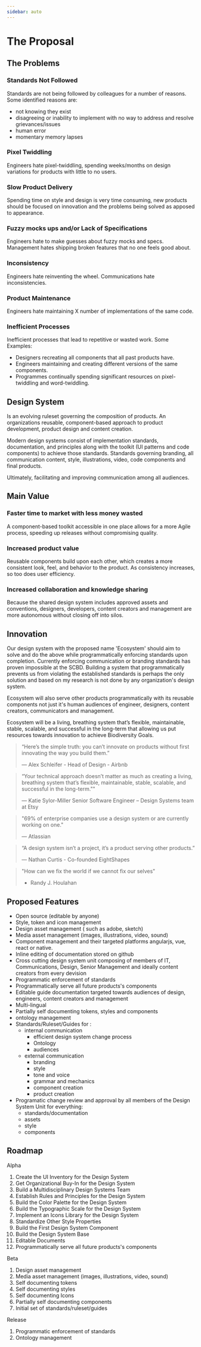 ```yaml
---
sidebar: auto
---
```

# The Proposal

## The Problems

### Standards Not Followed
Standards are not being followed by colleagues for a number of reasons.  Some identified reasons are:
- not knowing they exist
- disagreeing or inability to implement with no way to address and resolve grievances/issues
- human error
- momentary memory lapses

### Pixel Twiddling
 Engineers hate pixel-twiddling, spending weeks/months on design variations for products with little to no users.

### Slow Product Delivery
Spending time on style and design is very time consuming, new products should be focused on innovation and the problems being solved as apposed to appearance.

### Fuzzy mocks ups and/or Lack of Specifications
Engineers hate to make guesses about fuzzy mocks and specs.  Management hates shipping broken features that no one feels good about.

### Inconsistency
Engineers hate reinventing the wheel. Communications hate inconsistencies.

### Product Maintenance
Engineers hate maintaining X number of implementations of the same code.

### Inefficient Processes
Inefficient processes that lead to repetitive or wasted work.  Some Examples:
- Designers recreating all components that all past products have.
- Engineers maintaining and creating different versions of the same components.
- Programmes continually spending significant resources on pixel-twiddling and word-twiddling.

## Design System
Is an evolving ruleset governing the composition of products.  An organizations reusable, component-based approach to product development, product design and content creation.

Modern design systems consist of implementation standards, documentation, and principles along with the toolkit (UI patterns and code components) to achieve those standards.  Standards governing branding, all communication content, style, illustrations, video, code components and final products.

Ultimately, facilitating and improving communication among all audiences.

## Main Value
### Faster time to market with less money wasted
 A component-based toolkit accessible in one place allows for a more Agile process, speeding up releases without compromising quality.

### Increased product value
Reusable components build upon each other, which creates a more consistent look, feel, and behavior to the product. As consistency increases, so too does user efficiency.

### Increased collaboration and knowledge sharing
 Because the shared design system includes approved assets and conventions, designers, developers, content creators and management are more autonomous without closing off into silos.

## Innovation
Our design system with the proposed name 'Ecosystem' should aim to solve and do the above while programmatically enforcing standards upon completion.  Currently enforcing communication or branding standards has proven impossible at the SCBD.  Building a system that programmatically prevents us from violating the established standards is perhaps the only solution and based on my research is not done by any organization's design system.

Ecosystem will also serve other products programmatically with its reusable components not just it's human audiences of engineer, designers, content creators, communicators and management.

Ecosystem will be a living, breathing system that’s flexible, maintainable, stable, scalable, and successful in the long-term that allowing us put resources towards innovation to achieve Biodiversity Goals.

>“Here’s the simple truth: you can’t innovate on products without first innovating the way you build them.”
>
> — Alex Schleifer - Head of Design - Airbnb

>“Your technical approach doesn’t matter as much as creating a living, breathing system that’s flexible, maintainable, stable, scalable, and successful in the long-term.""
>
> — Katie Sylor-Miller Senior Software Engineer – Design Systems team at Etsy

>"69% of enterprise companies use a design system or are currently working on one."
>
> — Atlassian

> “A design system isn’t a project, it’s a product serving other products.”
>
> — Nathan Curtis - Co-founded EightShapes

> "How can we fix the world if we cannot fix our selves"
>
> - Randy J. Houlahan

## Proposed Features
- Open source (editable by anyone)
- Style, token and icon management
- Design asset management ( such as adobe, sketch)
- Media asset management (images, illustrations, video,  sound)
- Component management and their targeted platforms angularjs, vue, react or native.
- Inline editing of documentation stored on github
- Cross cutting design system unit composing of members of IT, Communications, Design, Senior Management and ideally content creators from every devision
- Programmatic enforcement of standards
- Programmatically serve all future products's components
- Editable guide documentation targeted towards audiences of design, engineers, content creators and management
- Multi-lingual
- Partially self documenting tokens, styles and components
- ontology management
- Standards/Ruleset/Guides for :
  - internal communication
    - efficient design system change process
    - Ontology
    - audiences
  - external communication
    - branding
    - style
    - tone and voice
    - grammar and mechanics
    - component creation
    - product creation
- Programatic change review and approval by all members of the Design System Unit for everything:
  - standards/documentation
  - assets
  - style
  - components



## Roadmap
Alpha
1. Create the UI Inventory for the Design System
2. Get Organizational Buy-In for the Design System
3. Build a Multidisciplinary Design Systems Team
4. Establish Rules and Principles for the Design System
5. Build the Color Palette for the Design System
6. Build the Typographic Scale for the Design System
7. Implement an Icons Library for the Design System
8. Standardize Other Style Properties
9. Build the First Design System Component
10. Build the Design System Base
11. Editable Documents
12. Programmatically serve all future products's components

Beta
1. Design asset management
2. Media asset management (images, illustrations, video,  sound)
3. Self documenting tokens
4. Self documenting styles
5. Self documenting Icons
6. Partially  self documenting components
7. Initial set of standards/ruleset/guides

Release
1. Programmatic enforcement of standards
2. Ontology management
